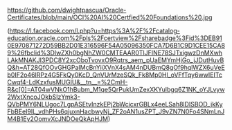 https://github.com/dwightpascua/Oracle-Certificates/blob/main/OCI%20AI%20Certfied%20Foundations%20.jpg

(https://l.facebook.com/l.php?u=https%3A%2F%2Fcatalog-education.oracle.com%2Fpls%2Fcertview%2Fsharebadge%3Fid%3DEB910E970871272D59BB2D01E316596F54A05096350FCA7D6B1C9D1CEE15CA89%26fbclid%3DIwZXh0bgNhZW0CMTEAAR0TlJFINE78SJTxigwzDnMXwhLAkMNAKJI3PDC8Y2xcOboTvovxO9Rqtrs_aem_pUaEMYmHjGo_jJDutHuvBQ&h=AT28QfOOvGHGPaIMcBnYiiXVnX4sAM4nDUBmQ8gOf9hqlWZX6uVeEb0IF2o46lRPz4G5FkQy0KcD_QnVUrMzeSQk_Fk8Mp0Hl_oVFfTqy6wwIEITcCwqf4-LdKzxfusMUGIU&__tn__=%2CmH-R&c[0]=AT04wVNkO1hBubm_M1qe5QrPukUmZexXKYulbgq6Z1NK_oYJLvyw2WxtXncoJOkbSIzYmk3-QVbPMY6NLUgoc7LgpASEtvInzkEPj2bWcicxrGBLx4eeLSah8lDISBOD_jkKyFbBEeI9lL_vdhPHs6qjuxnHacbwyNj_ZF2oAN1usZPT_J9vZN7N0Fo4SNmLnJM4B1Ey2OomvXcJNDOeQkApHJM)
